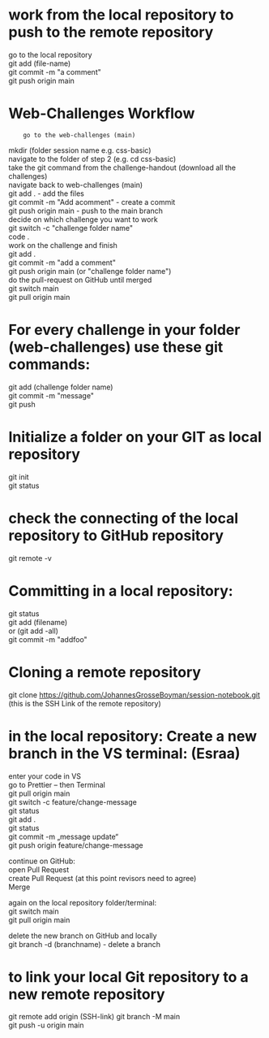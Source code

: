 # work from the local repository to push to the remote repository
go to the local repository    
git add (file-name)     
git commit -m "a comment"     
git push origin main

# Web-Challenges Workflow
		go to the web-challenges (main)    
mkdir (folder session name e.g. css-basic)    
		navigate to the folder of step 2 (e.g. cd css-basic)        
take the git command from the challenge-handout (download all the challenges)   
		navigate back to web-challenges (main)   
git add .  - add the files   
git commit -m "Add acomment"  - create a commit   
git push origin main - push to the main branch    
		decide on which challenge you want to work   
git switch -c "challenge folder name"   
code .    
		work on the challenge and finish   
 git add .    
 git commit -m "add a comment"   
 git push origin main (or "challenge folder name")   
 		do the pull-request on GitHub until merged    
   git switch main    
   git pull origin main   

# For every challenge in your folder (web-challenges) use these git commands:
git add (challenge folder name)  
git commit -m "message"   
git push  

# Initialize a folder on your GIT as local repository
git init   
git status   

# check the connecting of the local repository to GitHub repository
git remote -v  

# Committing in a local repository:
git status   
git add (filename)    
or (git add -all)    
git commit -m "addfoo"    

# Cloning a remote repository
git clone https://github.com/JohannesGrosseBoyman/session-notebook.git (this is the SSH Link of the remote repository)

# in the local repository: Create a new branch in the VS terminal: (Esraa)
enter your code in VS    
go to Prettier – then Terminal   
  git pull origin main    
  git switch -c feature/change-message    
  git status   
  git add .     
  git status    
  git commit -m „message update“    
  git push origin feature/change-message    

continue on GitHub:   
	open Pull Request   
	create Pull Request (at this point revisors need to agree)   
	Merge    

again on the local repository folder/terminal:    
	git switch main   
	git pull origin main   
   
delete the new branch on GitHub and locally   
git branch -d (branchname)  - delete a branch   

# to link your local Git repository to a new remote repository   
git remote add origin (SSH-link) 
git branch -M main   
git push -u origin main    

